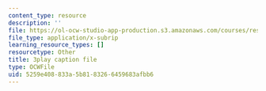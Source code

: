 ```yaml
---
content_type: resource
description: ''
file: https://ol-ocw-studio-app-production.s3.amazonaws.com/courses/res-18-009-learn-differential-equations-up-close-with-gilbert-strang-and-cleve-moler-fall-2015/5259e408833a5b8183266459683afbb6_ZTNniGvY5IQ.vtt
file_type: application/x-subrip
learning_resource_types: []
resourcetype: Other
title: 3play caption file
type: OCWFile
uid: 5259e408-833a-5b81-8326-6459683afbb6
---
```

